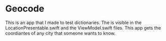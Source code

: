 # Geocode

This is an app that I made to test dictionaries. The is visible in the LocationPresentable.swift and the ViewModel.swift files. This app gets the coordiantes of any city that someone wants to know. 


